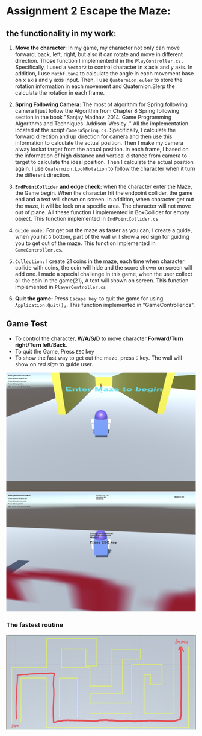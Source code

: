 # Assignment 2 Escape the Maze:


## the functionality in my work:

1. **Move the character**: In my game, my character not only can move forward, back, left, right, but also it can rotate and move in different direction. Those function I implemented it in the `PlayController.cs.` Specifically, I used a `Vector2` to control character in x axis and y axis. In addition, I use `Mathf.tan2` to calculate the angle in each movement base on x axis and y axis input. Then, I use `Quaternion.euler` to store the rotation information in each movement and Quaternion.Slerp the calculate the rotation in each frame.

2. **Spring Following Camera:** The most of algorithm for Spring following camera I just follow the Algorithm from Chapter 8 Spring following section in the book "Sanjay Madhav. 2014. Game Programming Algorithms and Techniques. Addison-Wesley ." All the implementation located at the script `CameraSpring.cs`. Specifically, I calculate the forward direction and up direction for camera and then use this information to calculate the actual position. Then I make my camera alway lookat target from the actual position. In each frame, I based on the information of high distance and vertical distance from camera to target to calculate the ideal position. Then I calculate the actual position again. I use `Quaternion.LookRotation` to follow the character when it turn the different direction.

3. **`EndPointCollider` and edge check:** when the character enter the Maze, the Game begin. When the character hit the endpoint collider, the game end and a text will shown on screen. In addition, when character get out the maze, it will be lock on a specific area. The character will not move out of plane. All these function I implemented in BoxCollider for empty object. This function implemented in `EndPointCollider.cs`

4. `Guide mode:` For get out the maze as faster as you can, I create a guide, when you hit `G` bottom, part of the wall will show a red sign for guiding you to get out of the maze. This function implemented in `GameController.cs`.
	
5.  `Collection:` I create 21 coins in the maze, each time when character collide with coins, the coin will hide and the score shown on screen will add one. I made a special challenge in this game, when the user collect all the coin in the game(21), A text will shown on screen. This function implemented in `PlayerController.cs`

6. **Quit the game:** Press `Escape key `to quit the game for using `Application.Quit();`. This function implemented in "GameController.cs".

## Game Test

+ To control the character, **W/A/S/D** to move character **Forward/Turn right/Turn left/Back**.<br>
+ To quit the Game, Press `ESC` key <br>
+ To show the fast way to get out the maze, press `G` key. The wall will show on *red sign* to guide user.

![Start](img/Start.png)
![End](img/End.png)

### The fastest routine
![routing_for_escape_maze](img/routing_for_escape_maze.JPG)




 
	
	
